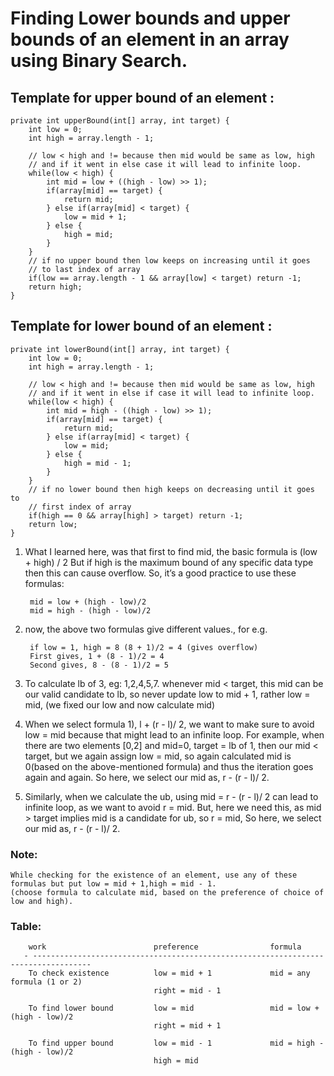 # Finding Lower bounds and upper bounds of an element in an array using Binary Search.

## Template for upper bound of an element :

    private int upperBound(int[] array, int target) {
        int low = 0;
        int high = array.length - 1;

        // low < high and != because then mid would be same as low, high 
        // and if it went in else case it will lead to infinite loop.
        while(low < high) {
            int mid = low + ((high - low) >> 1);
            if(array[mid] == target) {
                return mid;
            } else if(array[mid] < target) {
                low = mid + 1;
            } else {
                high = mid;
            }
        }
        // if no upper bound then low keeps on increasing until it goes 
        // to last index of array
        if(low == array.length - 1 && array[low] < target) return -1;
        return high;
    }


## Template for lower bound of an element :

    private int lowerBound(int[] array, int target) {
        int low = 0;
        int high = array.length - 1;
        
        // low < high and != because then mid would be same as low, high 
        // and if it went in else if case it will lead to infinite loop.
        while(low < high) {
            int mid = high - ((high - low) >> 1);
            if(array[mid] == target) {
                return mid;
            } else if(array[mid] < target) {
                low = mid;
            } else {
                high = mid - 1;
            }
        }
        // if no lower bound then high keeps on decreasing until it goes to
        // first index of array
        if(high == 0 && array[high] > target) return -1;
        return low;
    }

1) What I learned here, was that first to find mid, the basic formula is (low + high) / 2
But if high is the maximum bound of any specific data type then this can cause overflow. So, it’s a good practice to use
these formulas:
   
        mid = low + (high - low)/2
        mid = high - (high - low)/2


2) now, the above two formulas give different values., for e.g. 
        
        if low = 1, high = 8 (8 + 1)/2 = 4 (gives overflow)
        First gives, 1 + (8 - 1)/2 = 4
        Second gives, 8 - (8 - 1)/2 = 5


3) To calculate lb of 3, eg: 1,2,4,5,7.
   whenever mid < target, this mid can be our valid candidate to lb, so never update low to mid + 1, rather low = mid,
   (we fixed our low and now calculate mid)
   

4) When we select formula 1), l + (r - l)/ 2, we want to make sure to avoid low = mid because that might lead to
   an infinite loop. For example, when there are two elements [0,2] and mid=0, target = lb of 1, then our mid < target, 
   but we again assign low = mid, so again calculated mid is 0(based on the above-mentioned formula) and thus the 
   iteration goes again and again. So here, we select our mid as, r - (r - l)/ 2.
   

5) Similarly, when we calculate the ub, using mid = r - (r - l)/ 2 can lead to infinite loop, as we want to avoid r = mid.
   But, here we need this, as mid > target implies mid is a candidate for ub, so r = mid, 
   So here, we select our mid as, r - (r - l)/ 2.
   
### Note:
    While checking for the existence of an element, use any of these formulas but put low = mid + 1,high = mid - 1. 
    (choose formula to calculate mid, based on the preference of choice of low and high).
  
### Table:
        work                        preference                formula
       - -----------------------------------------------------------------------------------
        To check existence          low = mid + 1             mid = any formula (1 or 2)
                                    right = mid - 1
        
        To find lower bound         low = mid                 mid = low + (high - low)/2
                                    right = mid + 1
        
        To find upper bound         low = mid - 1             mid = high - (high - low)/2
                                    high = mid


